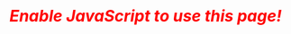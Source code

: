 <body onload='document.getElementById("inputBox").focus();'>
  <div id=inputDiv style='display:none;'>
    <h2>Privacy Notice</h2>
    <p>Azure error messages typically include Subscription IDs and/or other sensitive information.</p>
    <p>To protect your privacy and security, this webpage uses JavaScript to parse the error code within your local web browser. No information you provide is transmitted, recorded, or otherwise tracked by this site.</p>
    <br>
    <h2>Input Error Message</h2>
    <p>Paste your Azure provided error message into the box below, then click submit.</p>
    <textarea id=inputBox rows=15 cols=95 disabled></textarea>
    <p><font style='text-decoration:underline;'>Important:</font> Please enter the full and complete error message in its original JSON format.</p>
    <p>To see a sample error message, <a href='javascript:demo()'>click here</a>.</p>
    <input type=button id=submitButton value='Submit' onclick='parse()' disabled>
    <br>
    <br>
  </div>
  <div id=outputDiv style='display:none;'>
  </div>
  <div id=disclaimDiv style='display:none;'>
    <br>
    <h2>Disclaimer</h2>
    <p>The information on this website is for general informational purposes only. The author makes no representation or warranty, express or implied. Use of this site is solely at your own risk.</p>
    <p>This site is not affliated with Microsoft Azure or it's subsidiaries.</p>
  </div>
  <div id=jsWarn>
    <font style='color:red; font-weight:bold; font-style:italic; font-size:2em'>Enable JavaScript to use this page!</font>
    <br><br>
  </div>
</body>



<script>
  //Hide "jsWarn" div tag
  document.getElementById("jsWarn").style.display = 'none';
  
  //Unhide "inputDiv" div tag
  document.getElementById("inputDiv").style.display = 'block';
  document.getElementById("disclaimDiv").style.display = 'block';

  //Enable field and button
  document.getElementById("inputBox").disabled = false;
  document.getElementById("submitButton").disabled = false;


  //Define header
  var outputHeader = "<h2>Results</h2>";

  //Load sample error message
  function demo(){
    document.getElementById('inputBox').value ="{'code':'MoveCannotProceedWithResourcesNotInSucceededState','target':'Microsoft.Network/networkInterfaces','message':'One of the resources being migrated or its dependency is not in Succeeded state. Please check details for information about each resource/operation.','details':[{'code':'ResourceNotProvisioned','message':'Cannot proceed with operation because resource /subscriptions/SUBID/resourceGroups/RGNAME/providers/Microsoft.Network/publicIPAddresses/RESOURCENAME either directly involved in the move or referenced by one of the resources involved in the move is not in Succeeded state. Resource is in Failed state and the last operation that updated/is updating the resource is LASTOPERATION.'}]}";
  }


  //Display outputDiv window and stop processing script
  function showOutput(text){
    document.getElementById("outputDiv").style.display = 'block';
    document.getElementById('outputDiv').innerHTML = text;
    throw new Error("");
  }


  //Main Fuction - Process/Parse Input
  function parse() {
    //Get input and replace single quotes with double quotes. JS will not recognize the JSON format with single quotes.
    var userInput = document.getElementById("inputBox").value;
    var userInput = userInput.replace(/\'/g, "\"");

    //Confirm JSON format or exit
    try {
      var content = JSON.parse(userInput);
    } catch (e) {
      //If invalid JSON, set output message and stop processing script
      var outputText = outputHeader + "<p><font style='color:red; font-weight:bold;'>Input is not valid JSON!</font></p>";
      showOutput(outputText);
    }

    //Match error code
    switch (content.code) {
      case 'MoveCannotProceedWithResourcesNotInSucceededState':
        var outputText = "<p>Matched on 'MoveCannotProceedWithResourcesNotInSucceededState'</p>";
        break;
      case undefined:
        var outputText = outputHeader + "<p><font style='color:red; font-weight:bold;'>Unable to locate an object named 'code' in the provided JSON.</font></p>";
        showOutput(outputText);
        break;
      default:
        var outputText = outputHeader + "<p><font style='color:red; font-weight:bold;'>The error code ('" + content.code + "') is not recognized.</font><br><br>###Insert Instructions to Report It###</p>";
        showOutput(outputText);
    }


    //Pretty Print
    var prettyStr = JSON.stringify(content, null, 2);
    var prettyHeader = `
       <font style='font-weight:bold; text-decoration:underline;'>Pretty Print</font><br>
       For reference, here is the error you provided but in a readable format.
       <div style='background-color:#F5F5F5'>
         <pre style='white-space:pre-wrap; display:inline-block;'>`;
    var prettyOutput = prettyHeader + prettyStr + "</pre>";


    //Assemble Full Output
    var fullOutput = outputHeader + outputText + prettyOutput;
    showOutput(fullOutput);
  }
</script>

